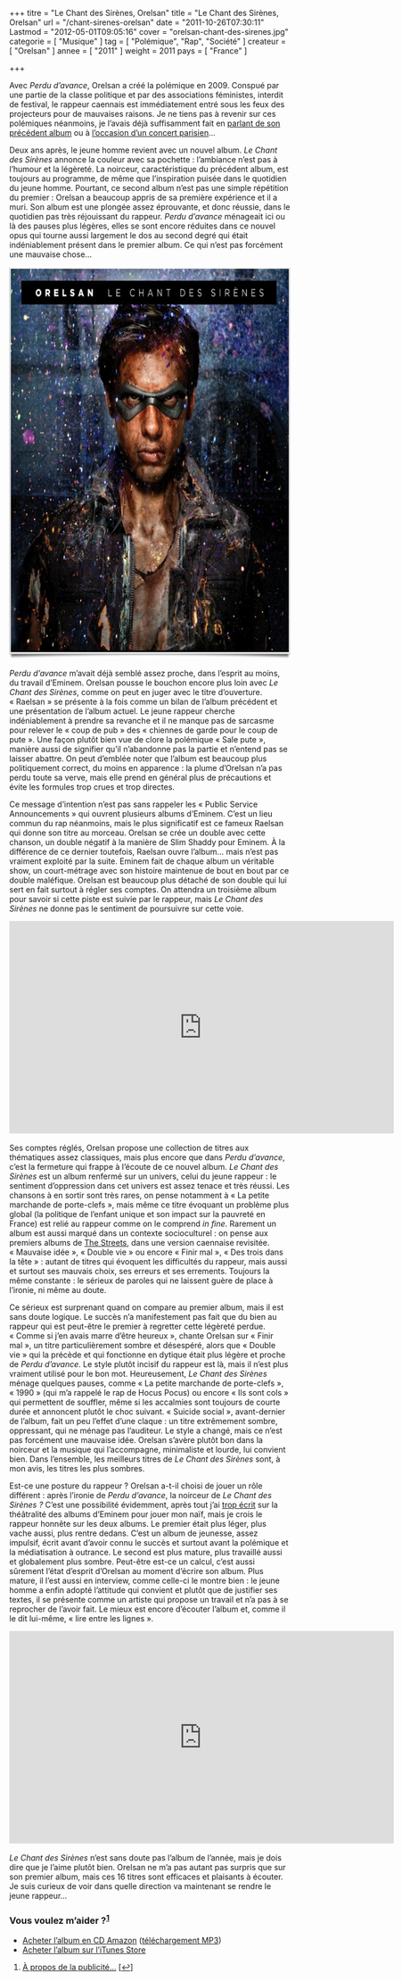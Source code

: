 +++
titre = "Le Chant des Sirènes, Orelsan"
title = "Le Chant des Sirènes, Orelsan"
url = "/chant-sirenes-orelsan"
date = "2011-10-26T07:30:11"
Lastmod = "2012-05-01T09:05:16"
cover = "orelsan-chant-des-sirenes.jpg"
categorie = [ "Musique" ]
tag = [ "Polémique", "Rap", "Société" ]
createur = [ "Orelsan" ]
annee = [ "2011" ]
weight = 2011
pays = [ "France" ]

+++

<p>Avec <em>Perdu d&rsquo;avance</em>, Orelsan a créé la polémique en 2009. Conspué par une partie de la classe politique et par des associations féministes, interdit de festival, le rappeur caennais est immédiatement entré sous les feux des projecteurs pour de mauvaises raisons. Je ne tiens pas à revenir sur ces polémiques néanmoins, je l&rsquo;avais déjà suffisamment fait en <a href="http://voiretmanger.fr/2009/03/29/orelsan/">parlant de son précédent album</a> ou à <a href="http://voiretmanger.fr/2009/05/14/orelsan-bataclan-2009/">l&rsquo;occasion d&rsquo;un concert parisien</a>…</p>
<p>Deux ans après, le jeune homme revient avec un nouvel album. <em>Le Chant des Sirènes</em> annonce la couleur avec sa pochette : l&rsquo;ambiance n&rsquo;est pas à l&rsquo;humour et la légèreté. La noirceur, caractéristique du précédent album, est toujours au programme, de même que l&rsquo;inspiration puisée dans le quotidien du jeune homme. Pourtant, ce second album n&rsquo;est pas une simple répétition du premier : Orelsan a beaucoup appris de sa première expérience et il a muri. Son album est une plongée assez éprouvante, et donc réussie, dans le quotidien pas très réjouissant du rappeur. <em>Perdu d&rsquo;avance</em> ménageait ici ou là des pauses plus légères, elles se sont encore réduites dans ce nouvel opus qui tourne aussi largement le dos au second degré qui était indéniablement présent dans le premier album. Ce qui n&rsquo;est pas forcément une mauvaise chose…</p>
<div style="text-align: center;"><img class="aligncenter" style="border-style: initial; border-color: initial; border-width: 0px;" src="orelsan-le-chant-des-sirenes.jpg" alt="Orelsan le chant des sirenes" width="690" height="703" border="0" /></div>
<p><em>Perdu d&rsquo;avance</em> m&rsquo;avait déjà semblé assez proche, dans l&rsquo;esprit au moins, du travail d&rsquo;Eminem. Orelsan pousse le bouchon encore plus loin avec <em>Le Chant des Sirènes</em>, comme on peut en juger avec le titre d&rsquo;ouverture. &laquo;&nbsp;Raelsan&nbsp;&raquo; se présente à la fois comme un bilan de l&rsquo;album précédent et une présentation de l&rsquo;album actuel. Le jeune rappeur cherche indéniablement à prendre sa revanche et il ne manque pas de sarcasme pour relever le &laquo;&nbsp;coup de pub&nbsp;&raquo; des &laquo;&nbsp;chiennes de garde pour le coup de pute&nbsp;&raquo;. Une façon plutôt bien vue de clore la polémique &laquo;&nbsp;Sale pute&nbsp;&raquo;, manière aussi de signifier qu&rsquo;il n&rsquo;abandonne pas la partie et n&rsquo;entend pas se laisser abattre. On peut d&rsquo;emblée noter que l&rsquo;album est beaucoup plus politiquement correct, du moins en apparence : la plume d&rsquo;Orelsan n&rsquo;a pas perdu toute sa verve, mais elle prend en général plus de précautions et évite les formules trop crues et trop directes.</p>
<p>Ce message d&rsquo;intention n&rsquo;est pas sans rappeler les &laquo;&nbsp;Public Service Announcements&nbsp;&raquo; qui ouvrent plusieurs albums d&rsquo;Eminem. C&rsquo;est un lieu commun du rap néanmoins, mais le plus significatif est ce fameux Raelsan qui donne son titre au morceau. Orelsan se crée un double avec cette chanson, un double négatif à la manière de Slim Shaddy pour Eminem. À la différence de ce dernier toutefois, Raelsan ouvre l&rsquo;album… mais n&rsquo;est pas vraiment exploité par la suite. Eminem fait de chaque album un véritable show, un court-métrage avec son histoire maintenue de bout en bout par ce double maléfique. Orelsan est beaucoup plus détaché de son double qui lui sert en fait surtout à régler ses comptes. On attendra un troisième album pour savoir si cette piste est suivie par le rappeur, mais <em>Le Chant des Sirènes</em> ne donne pas le sentiment de poursuivre sur cette voie.</p>
<p><iframe src="http://www.youtube.com/embed/Qu3WOFqoQbQ" frameborder="0" width="690" height="381"></iframe></p>
<p>Ses comptes réglés, Orelsan propose une collection de titres aux thématiques assez classiques, mais plus encore que dans <em>Perdu d&rsquo;avance</em>, c&rsquo;est la fermeture qui frappe à l&rsquo;écoute de ce nouvel album. <em>Le Chant des Sirènes</em> est un album renfermé sur un univers, celui du jeune rappeur : le sentiment d&rsquo;oppression dans cet univers est assez tenace et très réussi. Les chansons à en sortir sont très rares, on pense notamment à &laquo;&nbsp;La petite marchande de porte-clefs&nbsp;&raquo;, mais même ce titre évoquant un problème plus global (la politique de l&rsquo;enfant unique et son impact sur la pauvreté en France) est relié au rappeur comme on le comprend <em>in fine</em>. Rarement un album est aussi marqué dans un contexte socioculturel : on pense aux premiers albums de <a href="http://voiretmanger.fr/2009/01/24/the-streets-le-rap-a-langlaise/">The Streets</a>, dans une version caennaise revisitée. &laquo;&nbsp;Mauvaise idée&nbsp;&raquo;, &laquo;&nbsp;Double vie&nbsp;&raquo; ou encore &laquo;&nbsp;Finir mal&nbsp;&raquo;, &laquo;&nbsp;Des trois dans la tête&nbsp;&raquo; : autant de titres qui évoquent les difficultés du rappeur, mais aussi et surtout ses mauvais choix, ses erreurs et ses errements. Toujours la même constante : le sérieux de paroles qui ne laissent guère de place à l&rsquo;ironie, ni même au doute.</p>
<p>Ce sérieux est surprenant quand on compare au premier album, mais il est sans doute logique. Le succès n&rsquo;a manifestement pas fait que du bien au rappeur qui est peut-être le premier à regretter cette légèreté perdue. &laquo;&nbsp;Comme si j&rsquo;en avais marre d&rsquo;être heureux&nbsp;&raquo;, chante Orelsan sur &laquo;&nbsp;Finir mal&nbsp;&raquo;, un titre particulièrement sombre et désespéré, alors que &laquo;&nbsp;Double vie&nbsp;&raquo; qui la précède et qui fonctionne en dytique était plus légère et proche de <em>Perdu d&rsquo;avance</em>. Le style plutôt incisif du rappeur est là, mais il n&rsquo;est plus vraiment utilisé pour le bon mot. Heureusement, <em>Le Chant des Sirènes</em> ménage quelques pauses, comme &laquo;&nbsp;La petite marchande de porte-clefs&nbsp;&raquo;, &laquo;&nbsp;1990&nbsp;&raquo; (qui m&rsquo;a rappelé le rap de Hocus Pocus) ou encore &laquo;&nbsp;Ils sont cols&nbsp;&raquo; qui permettent de souffler, même si les accalmies sont toujours de courte durée et annoncent plutôt le choc suivant. &laquo;&nbsp;Suicide social&nbsp;&raquo;, avant-dernier de l&rsquo;album, fait un peu l&rsquo;effet d&rsquo;une claque : un titre extrêmement sombre, oppressant, qui ne ménage pas l&rsquo;auditeur. Le style a changé, mais ce n&rsquo;est pas forcément une mauvaise idée. Orelsan s&rsquo;avère plutôt bon dans la noirceur et la musique qui l&rsquo;accompagne, minimaliste et lourde, lui convient bien. Dans l&rsquo;ensemble, les meilleurs titres de <em>Le Chant des Sirènes</em> sont, à mon avis, les titres les plus sombres.</p>
<p>Est-ce une posture du rappeur ? Orelsan a-t-il choisi de jouer un rôle différent : après l&rsquo;ironie de <em>Perdu d&rsquo;avance</em>, la noirceur de <em>Le Chant des Sirènes ?</em> C&rsquo;est une possibilité évidemment, après tout j&rsquo;ai <a href="http://voiretmanger.fr/2009/03/01/eminem-le-maitre/">trop écrit</a> sur la théâtralité des albums d&rsquo;Eminem pour jouer mon naïf, mais je crois le rappeur honnête sur les deux albums. Le premier était plus léger, plus vache aussi, plus rentre dedans. C&rsquo;est un album de jeunesse, assez impulsif, écrit avant d&rsquo;avoir connu le succès et surtout avant la polémique et la médiatisation à outrance. Le second est plus mature, plus travaillé aussi et globalement plus sombre. Peut-être est-ce un calcul, c&rsquo;est aussi sûrement l&rsquo;état d&rsquo;esprit d&rsquo;Orelsan au moment d&rsquo;écrire son album. Plus mature, il l&rsquo;est aussi en interview, comme celle-ci le montre bien : le jeune homme a enfin adopté l&rsquo;attitude qui convient et plutôt que de justifier ses textes, il se présente comme un artiste qui propose un travail et n&rsquo;a pas à se reprocher de l&rsquo;avoir fait. Le mieux est encore d&rsquo;écouter l&rsquo;album et, comme il le dit lui-même, &laquo;&nbsp;lire entre les lignes&nbsp;&raquo;.</p>
<div style="text-align: center;"><iframe src="http://www.youtube.com/embed/8_WwLhOjfqg" frameborder="0" width="690" height="381"></iframe></div>
<p><em>Le Chant des Sirènes</em> n&rsquo;est sans doute pas l&rsquo;album de l&rsquo;année, mais je dois dire que je l&rsquo;aime plutôt bien. Orelsan ne m&rsquo;a pas autant pas surpris que sur son premier album, mais ces 16 titres sont efficaces et plaisants à écouter. Je suis curieux de voir dans quelle direction va maintenant se rendre le jeune rappeur…</p>
<div class="amazon">
<h3>Vous voulez m&rsquo;aider ?<sup><a href="#footnote_0_5253" id="identifier_0_5253" class="footnote-link footnote-identifier-link" title="&Agrave; propos de la publicit&eacute;&hellip;">1</a></sup></h3>
<ul>
<li><a href="http://www.amazon.fr/gp/product/B005BU602G/ref=as_li_ss_tl?ie=UTF8&#038;tag=leblogdenic07-21&#038;linkCode=as2&#038;camp=1642&#038;creative=19458&#038;creativeASIN=B005BU602G">Acheter l&rsquo;album en CD Amazon</a> (<a href="http://www.amazon.fr/gp/product/B005Q0TC6W/ref=as_li_ss_tl?ie=UTF8&#038;tag=leblogdenic07-21&#038;linkCode=as2&#038;camp=1642&#038;creative=19458&#038;creativeASIN=B005Q0TC6W">téléchargement MP3</a>)</li>
<li><a href="http://itunes.apple.com/fr/album/le-chant-des-sirenes/id458621568">Acheter l&rsquo;album sur l&rsquo;iTunes Store</a></li>
</ul>
</div>
<ol class="footnotes"><li id="footnote_0_5253" class="footnote"><a href="http://voiretmanger.fr/a-propos/publicite/">À propos de la publicité…</a> [<a href="#identifier_0_5253" class="footnote-link footnote-back-link">&#8617;</a>]</li></ol>
